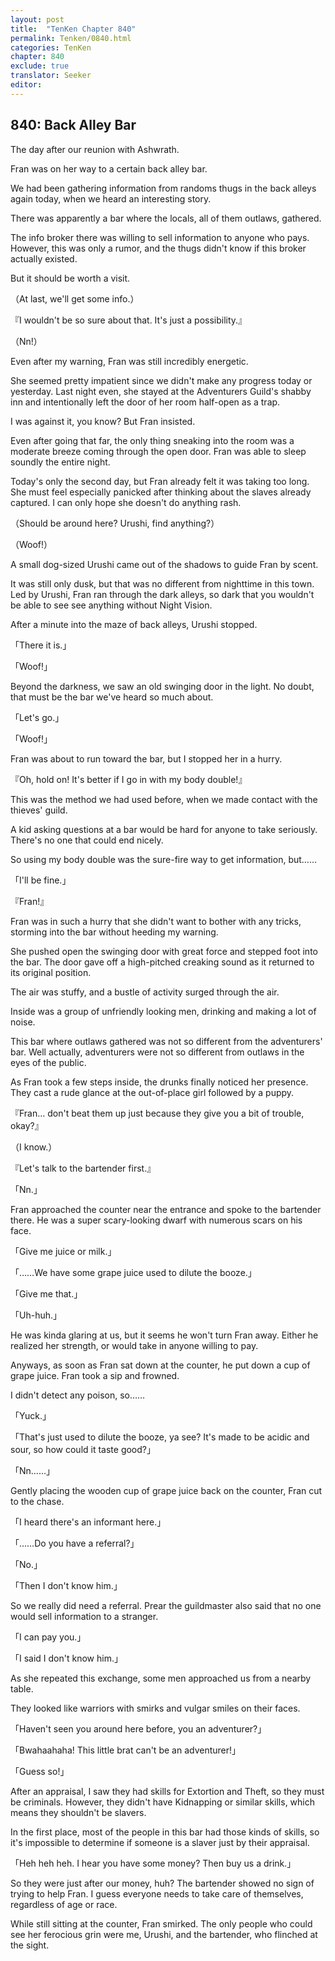 ```yaml
---
layout: post
title:  "TenKen Chapter 840"
permalink: Tenken/0840.html
categories: TenKen
chapter: 840
exclude: true
translator: Seeker
editor: 
---
```

<h2 id="ch840">840: Back Alley Bar</h2>

 The day after our reunion with Ashwrath.

 Fran was on her way to a certain back alley bar.

 We had been gathering information from randoms thugs in the back alleys again today, when we heard an interesting story.

 There was apparently a bar where the locals, all of them outlaws, gathered.

 The info broker there was willing to sell information to anyone who pays. However, this was only a rumor, and the thugs didn't know if this broker actually existed.

 But it should be worth a visit.

（At last, we'll get some info.）

『I wouldn't be so sure about that. It's just a possibility.』

（Nn!）

 Even after my warning, Fran was still incredibly energetic.

 She seemed pretty impatient since we didn't make any progress today or yesterday. Last night even, she stayed at the Adventurers Guild's shabby inn and intentionally left the door of her room half-open as a trap.

 I was against it, you know? But Fran insisted.

 Even after going that far, the only thing sneaking into the room was a moderate breeze coming through the open door. Fran was able to sleep soundly the entire night.

 Today's only the second day, but Fran already felt it was taking too long. She must feel especially panicked after thinking about the slaves already captured. I can only hope she doesn't do anything rash.

（Should be around here? Urushi, find anything?）

（Woof!）

 A small dog-sized Urushi came out of the shadows to guide Fran by scent.

 It was still only dusk, but that was no different from nighttime in this town. Led by Urushi, Fran ran through the dark alleys, so dark that you wouldn't be able to see see anything without Night Vision.

 After a minute into the maze of back alleys, Urushi stopped.

「There it is.」

「Woof!」

 Beyond the darkness, we saw an old swinging door in the light. No doubt, that must be the bar we've heard so much about.

「Let's go.」

「Woof!」

 Fran was about to run toward the bar, but I stopped her in a hurry.

『Oh, hold on! It's better if I go in with my body double!』

 This was the method we had used before, when we made contact with the thieves' guild.

 A kid asking questions at a bar would be hard for anyone to take seriously. There's no one that could end nicely.

 So using my body double was the sure-fire way to get information, but……

「I'll be fine.」

『Fran!』

 Fran was in such a hurry that she didn't want to bother with any tricks, storming into the bar without heeding my warning.

 She pushed open the swinging door with great force and stepped foot into the bar. The door gave off a high-pitched creaking sound as it returned to its original position.

 The air was stuffy, and a bustle of activity surged through the air.

 Inside was a group of unfriendly looking men, drinking and making a lot of noise.

 This bar where outlaws gathered was not so different from the adventurers' bar. Well actually, adventurers were not so different from outlaws in the eyes of the public.

 As Fran took a few steps inside, the drunks finally noticed her presence. They cast a rude glance at the out-of-place girl followed by a puppy.

『Fran… don't beat them up just because they give you a bit of trouble, okay?』

（I know.）

『Let's talk to the bartender first.』

「Nn.」

 Fran approached the counter near the entrance and spoke to the bartender there. He was a super scary-looking dwarf with numerous scars on his face.

「Give me juice or milk.」

「……We have some grape juice used to dilute the booze.」

「Give me that.」

「Uh-huh.」

 He was kinda glaring at us, but it seems he won't turn Fran away. Either he realized her strength, or would take in anyone willing to pay.

 Anyways, as soon as Fran sat down at the counter, he put down a cup of grape juice. Fran took a sip and frowned.

 I didn't detect any poison, so……

「Yuck.」

「That's just used to dilute the booze, ya see? It's made to be acidic and sour, so how could it taste good?」

「Nn……」

 Gently placing the wooden cup of grape juice back on the counter, Fran cut to the chase.

「I heard there's an informant here.」

「……Do you have a referral?」

「No.」

「Then I don't know him.」

 So we really did need a referral. Prear the guildmaster also said that no one would sell information to a stranger.

「I can pay you.」

「I said I don't know him.」

 As she repeated this exchange, some men approached us from a nearby table.

 They looked like warriors with smirks and vulgar smiles on their faces.

「Haven't seen you around here before, you an adventurer?」

「Bwahaahaha! This little brat can't be an adventurer!」

「Guess so!」

 After an appraisal, I saw they had skills for Extortion and Theft, so they must be criminals. However, they didn't have Kidnapping or similar skills, which means they shouldn't be slavers.

 In the first place, most of the people in this bar had those kinds of skills, so it's impossible to determine if someone is a slaver just by their appraisal.

「Heh heh heh. I hear you have some money? Then buy us a drink.」

 So they were just after our money, huh? The bartender showed no sign of trying to help Fran. I guess everyone needs to take care of themselves, regardless of age or race.

 While still sitting at the counter, Fran smirked. The only people who could see her ferocious grin were me, Urushi, and the bartender, who flinched at the sight.



